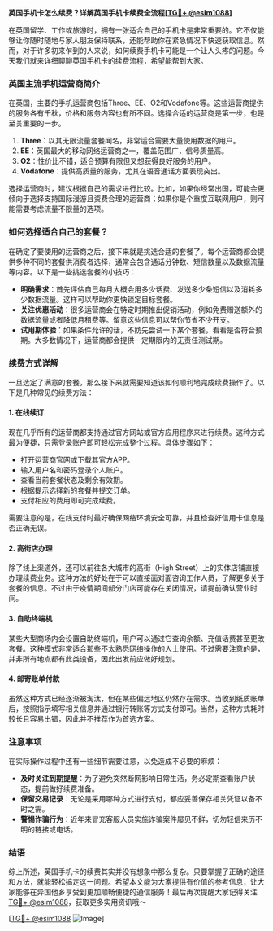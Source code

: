 **英国手机卡怎么续费？详解英国手机卡续费全流程[[TG💪+ @esim1088](https://t.me/s/esim1088)]**

在英国留学、工作或旅游时，拥有一张适合自己的手机卡是非常重要的。它不仅能够让你随时随地与家人朋友保持联系，还能帮助你在紧急情况下快速获取信息。然而，对于许多初来乍到的人来说，如何续费手机卡可能是一个让人头疼的问题。今天我们就来详细聊聊英国手机卡的续费流程，希望能帮到大家。

### 英国主流手机运营商简介

在英国，主要的手机运营商包括Three、EE、O2和Vodafone等。这些运营商提供的服务各有千秋，价格和服务内容也有所不同。选择合适的运营商是第一步，也是至关重要的一步。

1. **Three**：以其无限流量套餐闻名，非常适合需要大量使用数据的用户。
2. **EE**：英国最大的移动网络运营商之一，覆盖范围广，信号质量高。
3. **O2**：性价比不错，适合预算有限但又想获得良好服务的用户。
4. **Vodafone**：提供高质量的服务，尤其在语音通话方面表现突出。

选择运营商时，建议根据自己的需求进行比较。比如，如果你经常出国，可能会更倾向于选择支持国际漫游且资费合理的运营商；如果你是个重度互联网用户，则可能需要考虑流量不限量的选项。

### 如何选择适合自己的套餐？

在确定了要使用的运营商之后，接下来就是挑选合适的套餐了。每个运营商都会提供多种不同的套餐供消费者选择，通常会包含通话分钟数、短信数量以及数据流量等内容。以下是一些挑选套餐的小技巧：

- **明确需求**：首先评估自己每月大概会用多少话费、发送多少条短信以及消耗多少数据流量。这样可以帮助你更快锁定目标套餐。
- **关注优惠活动**：很多运营商会在特定时期推出促销活动，例如免费赠送额外的数据流量或者降低月租费等。留意这些信息可以帮你节省不少开支。
- **试用期体验**：如果条件允许的话，不妨先尝试一下某个套餐，看看是否符合预期。大多数情况下，运营商都会提供一定期限内的无责任测试期。

### 续费方式详解

一旦选定了满意的套餐，那么接下来就需要知道该如何顺利地完成续费操作了。以下是几种常见的续费方法：

#### 1. 在线续订

现在几乎所有的运营商都支持通过官方网站或官方应用程序来进行续费。这种方式最为便捷，只需登录账户即可轻松完成整个过程。具体步骤如下：

- 打开运营商官网或下载其官方APP。
- 输入用户名和密码登录个人账户。
- 查看当前套餐状态及剩余有效期。
- 根据提示选择新的套餐并提交订单。
- 支付相应的费用即可完成续费。

需要注意的是，在线支付时最好确保网络环境安全可靠，并且检查好信用卡信息是否正确无误。

#### 2. 高街店办理

除了线上渠道外，还可以前往各大城市的高街（High Street）上的实体店铺直接办理续费业务。这种方法的好处在于可以直接面对面咨询工作人员，了解更多关于套餐的信息。不过由于疫情期间部分门店可能存在关闭情况，请提前确认营业时间。

#### 3. 自助终端机

某些大型商场内会设置自助终端机，用户可以通过它查询余额、充值话费甚至更改套餐。这种模式非常适合那些不太熟悉网络操作的人士使用。不过需要注意的是，并非所有地点都有此类设备，因此出发前应做好规划。

#### 4. 邮寄账单付款

虽然这种方式已经逐渐被淘汰，但在某些偏远地区仍然存在需求。当收到纸质账单后，按照指示填写相关信息并通过银行转账等方式支付即可。当然，这种方式耗时较长且容易出错，因此并不推荐作为首选方案。

### 注意事项

在实际操作过程中还有一些细节需要注意，以免造成不必要的麻烦：

- **及时关注到期提醒**：为了避免突然断网影响日常生活，务必定期查看账户状态，提前做好续费准备。
- **保留交易记录**：无论是采用哪种方式进行支付，都应妥善保存相关凭证以备不时之需。
- **警惕诈骗行为**：近年来冒充客服人员实施诈骗案件屡见不鲜，切勿轻信来历不明的链接或电话。

### 结语

综上所述，英国手机卡的续费其实并没有想象中那么复杂。只要掌握了正确的途径和方法，就能轻松搞定这一问题。希望本文能为大家提供有价值的参考信息，让大家能够在异国他乡享受到更加顺畅便捷的通信服务！最后再次提醒大家记得关注[TG💪+ @esim1088](https://t.me/s/esim1088)，获取更多实用资讯哦～

[[TG💪+ @esim1088](https://t.me/s/esim1088) ![Image](https://i.postimg.cc/4NQfJmqS/Snipaste-2025-05-13-00-14-12.png)]